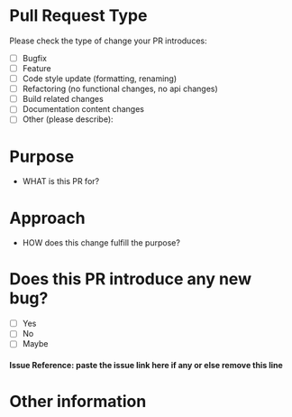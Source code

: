 # Pull Request Type
Please check the type of change your PR introduces:
- [ ] Bugfix
- [ ] Feature
- [ ] Code style update (formatting, renaming)
- [ ] Refactoring (no functional changes, no api changes)
- [ ] Build related changes
- [ ] Documentation content changes
- [ ] Other (please describe):

# Purpose
- WHAT is this PR for?

# Approach
- HOW does this change fulfill the purpose?

# Does this PR introduce any new bug?
- [ ] Yes
- [ ] No
- [ ] Maybe

#### Issue Reference: paste the issue link here if any or else remove this line

# Other information
